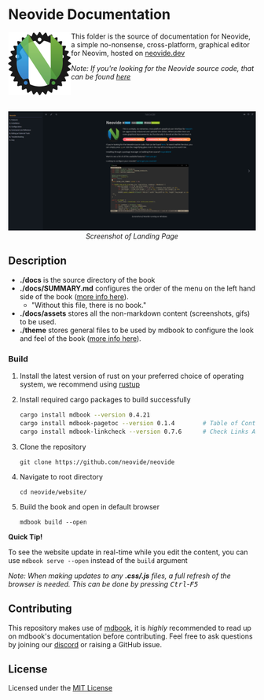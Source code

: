 # Neovide Documentation

<img src="docs/assets/neovide-128x128.png" alt="Neovide Logo" align="left"> This folder is the
source of documentation for Neovide, a simple no-nonsense, cross-platform, graphical editor for
Neovim, hosted on [neovide.dev](https://neovide.dev)

_Note: If you're looking for the Neovide source code, that can be found
[here](https://github.com/neovide/neovide)_

<br><br>

<div align="center">
    <img src="assets/landing-page.png" alt="Neovide Landing Page">
    <em>Screenshot of Landing Page</em>
</div>

## Description

- **./docs** is the source directory of the book
- **./docs/SUMMARY.md** configures the order of the menu on the left hand side of the book
  ([more info here](https://rust-lang.github.io/mdBook/format/summary.html)).
  - "Without this file, there is no book."
- **./docs/assets** stores all the non-markdown content (screenshots, gifs) to be used.
- **./theme** stores general files to be used by mdbook to configure the look and feel of the book
  ([more info here](https://rust-lang.github.io/mdBook/format/theme/index.html)).

### Build

1. Install the latest version of rust on your preferred choice of operating system, we recommend
   using [rustup](https://rustup.rs/)

2. Install required cargo packages to build successfully

   ```sh
   cargo install mdbook --version 0.4.21
   cargo install mdbook-pagetoc --version 0.1.4        # Table of Contents
   cargo install mdbook-linkcheck --version 0.7.6      # Check Links Aren't Broken
   ```

3. Clone the repository

   ```shell
   git clone https://github.com/neovide/neovide
   ```

4. Navigate to root directory

   ```shell
   cd neovide/website/
   ```

5. Build the book and open in default browser

   ```shell
   mdbook build --open
   ```

**Quick Tip!**

To see the website update in real-time while you edit the content, you can use `mdbook serve --open`
instead of the `build` argument

_Note: When making updates to any **.css/.js** files, a full refresh of the browser is needed. This
can be done by pressing <kbd>Ctrl</kbd>-<kbd>F5</kbd>_

## Contributing

This repository makes use of [mdbook](https://rust-lang.github.io/mdBook/index.html), it is _highly_
recommended to read up on mdbook's documentation before contributing. Feel free to ask questions by
joining our [discord](https://discord.gg/SjFpZdQys6) or raising a GitHub issue.

## License

Licensed under the [MIT License](./LICENSE)
